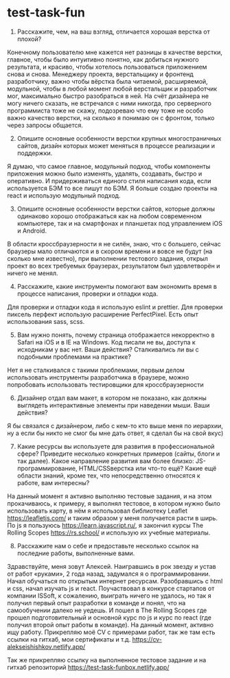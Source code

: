 # test-task-fun

1. Расскажите, чем, на ваш взгляд, отличается хорошая верстка от плохой?
	
 Конечному пользователю мне кажется нет разницы в качестве верстки, главное, чтобы было интуитивно понятно, как добиться нужного результата, и красиво, чтобы хотелось пользоваться приложением снова и снова. Менеджеру проекта, верстальщику и фронтенд разработчику, важно чтобы вёрстка была читаемой, расширяемой, модульной, чтобы в любой момент любой верстальщик и разработчик мог, максимально быстро разобраться в ней. На счёт дизайнера не могу ничего сказать, не встречался с ними никогда, про серверного программиста тоже не скажу, подозреваю что ему тоже не особо важно качество верстки, на сколько я понимаю он с фронтом, только через запросы общается.
  
2. Опишите основные особенности верстки крупных многостраничных сайтов, дизайн которых может меняться в процессе реализации и поддержки.
	
Я думаю, что самое главное, модульный подход, чтобы компоненты приложения можно было изменять, удалять, создавать, быстро и оперативно. И придерживаться единого стиля написания кода, если используется БЭМ то все пишут по БЭМ. Я больше создаю проекты на react и использую модульный подход.
  
3. Опишите основные особенности верстки сайтов, которые должны одинаково хорошо отображаться как на любом современном компьютере, так и на смартфонах и планшетах под управлением iOS и Android.
	
В области кроссбраузерности я не силён, знаю, что с большего, сейчас браузеры мало отличаются и в скором времени и вовсе не будут (на сколько мне известно), при выполнении тестового задания, открыл проект во всех требуемых браузерах, результатом был удовлетворён и ничего не менял. 
  
4. Расскажите, какие инструменты помогают вам экономить время в процессе написания, проверки и отладки кода.
	
Для проверки и отладки кода я использую eslint и prettier. Для проверки пиксель перфект использую расширение PerfectPixel. Есть опыт использования sass, scss.
  
5. Вам нужно понять, почему страница отображается некорректно в Safari на iOS и в IE на Windows. Код писали не вы, доступа к исходникам у вас нет. Ваши действия? Сталкивались ли вы с подобными проблемами на практике?
	
Нет я не сталкивался с такими проблемами, первым делом использовать инструменты разработчика в браузере, можно попробовать использовать тестировщики для кроссбраузерности

6. Дизайнер отдал вам макет, в котором не показано, как должны выглядеть интерактивные элементы при наведении мыши. Ваши действия?

Я бы связался с дизайнером, либо с кем-то кто выше меня по иерархии, ну а если бы никто не смог бы мне дать ответ, я сделал бы на свой вкус)
  
7. Какие ресурсы вы используете для развития в профессиональной сфере? Приведите несколько конкретных примеров (сайты, блоги и так далее). Какое направление развития вам более близко: JS-программирование, HTML/CSSверстка или что-то ещё? Какие ещё области знаний, кроме тех, что непосредственно относятся к работе, вам интересны?
	
На данный момент я активно выполняю тестовые задания, и на этом прокачиваюсь, к примеру, я выполнял тестовое, в котором нужно было использовать карту, в нём я использовал библиотеку Leaflet https://leafletjs.com/ и таким образом у меня получается расти в ширь. По js я пользуюсь https://learn.javascript.ru/, я закончил курсы The Rolling Scopes https://rs.school/  и использую их учебные материалы. 

8. Расскажите нам о себе и предоставьте несколько ссылок на последние работы, выполненные вами.

Здравствуйте, меня зовут Алексей. Наигравшись в рок звезду и устав от работ «руками», 2 года назад, задумался я о программировании. Начал обучаться по открытым интернет ресурсам. Разобравшись с html и css, начал изучать js и react. Поучаствовал в конкурсе стартапов от компании ISSoft, к сожалению, выиграть ничего не удалось, но так я получил первый опыт разработки в команде и понял, что на самообучении далеко не уедешь. И пошел в The Rolling Scopes где прошел подготовительный и основной курс по js и курс по react (где получил второй опыт работы в команде). На данный момент, активно ищу работу. Прикрепляю моё CV с примерами работ, так же там есть ссылки на гитхаб, мои сертификаты и т.д. https://cv-alekseishishkov.netlify.app/
  
Так же прикрепляю ссылку на выполненное тестовое задание и на гитхаб репозиторий
https://test-task-funbox.netlify.app/
